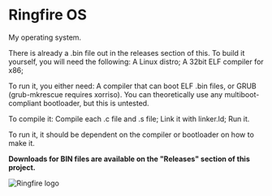 # Ringfire OS
My operating system.

There is already a .bin file out in the releases section of this. To build it yourself, you will need the following:
A Linux distro;
A 32bit ELF compiler for x86;

To run it, you either need:
A compiler that can boot ELF .bin files, or GRUB (grub-mkrescue requires xorriso). You can theoretically use any multiboot-compliant bootloader, but this is untested.

To compile it:
Compile each .c file and .s file;
Link it with linker.ld;
Run it.

To run it, it should be dependent on the compiler or bootloader on how to make it.

**Downloads for BIN files are available on the "Releases" section of this project.**

![Ringfire logo](https://i.imgur.com/Z13kQy8.png)
